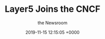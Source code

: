 ---
layout: post
type: news
date:   2019-11-15 12:15:05 +0000
title:  "Layer5 Joins the CNCF"
author: the Newsroom
image: /assets/images/partners/cncf-stacked-color.svg
permalink: https://landscape.cncf.io/category=cncf-members&format=logo-mode&grouping=category&selected=layer5-member&embed=yes
eurl: https://landscape.cncf.io/category=cncf-members&format=logo-mode&grouping=category&selected=layer5-member&embed=yes
---